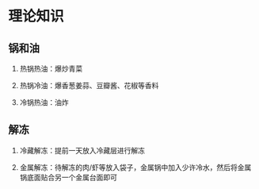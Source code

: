 # 理论知识

## 锅和油

1. 热锅热油：爆炒青菜

2. 热锅冷油：爆香葱姜蒜、豆瓣酱、花椒等香料

3. 冷锅热油：油炸

## 解冻

1. 冷藏解冻：提前一天放入冷藏层进行解冻

2. 金属解冻：待解冻的肉/虾等放入袋子，金属锅中加入少许冷水，然后将金属锅底面贴合另一个金属台面即可
